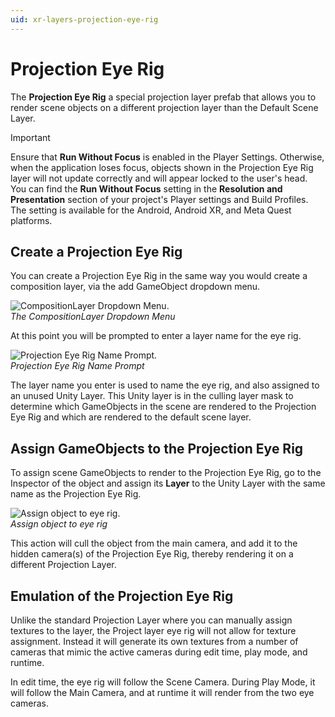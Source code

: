 ```yaml
---
uid: xr-layers-projection-eye-rig
---
```


# Projection Eye Rig

The **Projection Eye Rig** a special projection layer prefab that allows you to render scene objects on a different projection layer than the Default Scene Layer.

> [!IMPORTANT]
> Ensure that **Run Without Focus** is enabled in the Player Settings. Otherwise, when the application loses focus, objects shown in the Projection Eye Rig layer will not update correctly and will appear locked to the user's head. You can find the **Run Without Focus** setting in the **Resolution and Presentation** section of your project's Player settings and Build Profiles. The setting is available for the Android, Android XR, and Meta Quest platforms.

## Create a Projection Eye Rig

You can create a Projection Eye Rig in the same way you would create a composition layer, via the add GameObject dropdown menu.

![CompositionLayer Dropdown Menu.](images/Create-EyeRig.png)<br />*The CompositionLayer Dropdown Menu*

At this point you will be prompted to enter a layer name for the eye rig.

![Projection Eye Rig Name Prompt.](images/LayerNamePrompt.png)<br />*Projection Eye Rig Name Prompt*

The layer name you enter is used to name the eye rig, and also assigned to an unused Unity Layer. This Unity layer is in the culling layer mask to determine which GameObjects in the scene are rendered to the Projection Eye Rig and which are rendered to the default scene layer.

## Assign GameObjects to the Projection Eye Rig

To assign scene GameObjects to render to the Projection Eye Rig, go to the Inspector of the object and assign its **Layer** to the Unity Layer with the same name as the Projection Eye Rig.

![Assign object to eye rig.](images/AddToEyeRig.png)<br />*Assign object to eye rig*

This action will cull the object from the main camera, and add it to the hidden camera(s) of the Projection Eye Rig, thereby rendering it on a different Projection Layer.

## Emulation of the Projection Eye Rig

Unlike the standard Projection Layer where you can manually assign textures to the layer, the Project layer eye rig will not allow for texture assignment. Instead it will generate its own textures from a number of cameras that mimic the active cameras during edit time, play mode, and runtime.

In edit time, the eye rig will follow the Scene Camera. During Play Mode, it will follow the Main Camera, and at runtime it will render from the two eye cameras.
